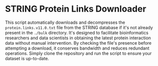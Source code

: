 # STRING Protein Links Downloader

This script automatically downloads and decompresses the `protein.links.v11.0.txt` file from the STRING database if it's not already present in the `./bulk` directory. It's designed to facilitate bioinformatics researchers and data scientists in obtaining the latest protein interaction data without manual intervention. By checking the file's presence before attempting a download, it conserves bandwidth and reduces redundant operations. Simply clone the repository and run the script to ensure your dataset is up-to-date.
